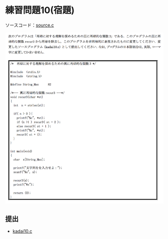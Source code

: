 # 練習問題10(宿題)

ソースコード：[source.c](./source.c)

![](./assets/prob10homework.png)

## 提出

- [kadai10.c](./kadai10.c)